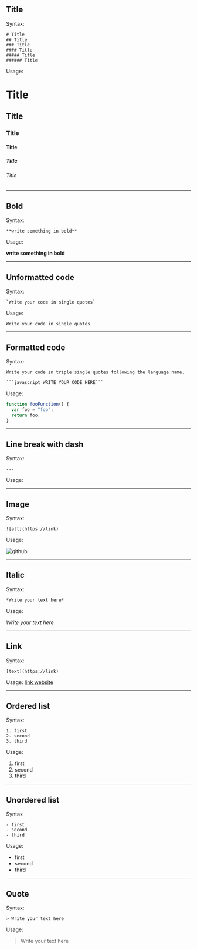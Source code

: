 ## Title
Syntax:
```
# Title
## Title
### Title
#### Title
##### Title
###### Title
```

Usage:
# Title
## Title
### Title
#### Title
##### Title
###### Title

---

## Bold
Syntax:
```
**write something in bold**
```

Usage:

**write something in bold**

---

## Unformatted code
Syntax:
```
`Write your code in single quotes`
```

Usage:

`Write your code in single quotes`

---

## Formatted code
Syntax:
```
Write your code in triple single quotes following the language name.

```javascript WRITE YOUR CODE HERE```

```
Usage:

```javascript
function fooFunction() {
  var foo = "foo";
  return foo;
}
```
---

## Line break with dash
Syntax:
```
---
```

Usage:

---

## Image
Syntax:
```
![alt](https://link)
```

Usage:

![github](https://miro.medium.com/max/1125/1*dDNpLKu_oTLzStsDTnkJ-g.png)

---

## Italic
Syntax:
```
*Write your text here*
```
Usage:

*Write your text here*

---

## Link
Syntax:
```
[text](https://link)
```
Usage:
[link website](www.google.com)

---

## Ordered list
Syntax:
```
1. first
2. second
3. third
```
Usage:
1. first
2. second
3. third

---

## Unordered list
Syntax 
```
- first
- second
- third
```

Usage:
- first
- second
- third

---

## Quote
Syntax:
```
> Write your text here
```

Usage:
> Write your text here
